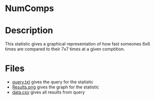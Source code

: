 # **NumComps**

# Description
This statistic gives a graphical representation of how fast someones 
6x6 times are compared to their 7x7 times at a given comptition.

# Files
 - [query.txt](https://github.com/Jambrose777/JacobAmbroseWCAStatistics/blob/master/6to7Ratio/Query.txt) gives the query for the statistic
 - [Results.png](https://github.com/Jambrose777/JacobAmbroseWCAStatistics/blob/master/6to7Ratio/Results.png) gives the graph for the statistic
 - [data.csv](https://github.com/Jambrose777/JacobAmbroseWCAStatistics/blob/master/6to7Ratio/data.csv) gives all results from query
